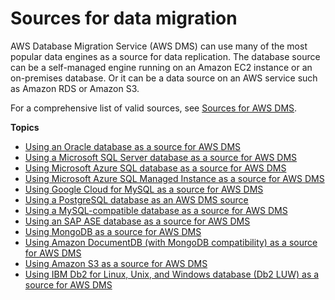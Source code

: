 # Sources for data migration<a name="CHAP_Source"></a>

AWS Database Migration Service \(AWS DMS\) can use many of the most popular data engines as a source for data replication\. The database source can be a self\-managed engine running on an Amazon EC2 instance or an on\-premises database\. Or it can be a data source on an AWS service such as Amazon RDS or Amazon S3\.

For a comprehensive list of valid sources, see [Sources for AWS DMS](CHAP_Introduction.Sources.md#CHAP_Introduction.Sources.title)\.

**Topics**
+ [Using an Oracle database as a source for AWS DMS](CHAP_Source.Oracle.md)
+ [Using a Microsoft SQL Server database as a source for AWS DMS](CHAP_Source.SQLServer.md)
+ [Using Microsoft Azure SQL database as a source for AWS DMS](CHAP_Source.AzureSQL.md)
+ [Using Microsoft Azure SQL Managed Instance as a source for AWS DMS](CHAP_Source.AzureMgd.md)
+ [Using Google Cloud for MySQL as a source for AWS DMS](CHAP_Source.GC.md)
+ [Using a PostgreSQL database as an AWS DMS source](CHAP_Source.PostgreSQL.md)
+ [Using a MySQL\-compatible database as a source for AWS DMS](CHAP_Source.MySQL.md)
+ [Using an SAP ASE database as a source for AWS DMS](CHAP_Source.SAP.md)
+ [Using MongoDB as a source for AWS DMS](CHAP_Source.MongoDB.md)
+ [Using Amazon DocumentDB \(with MongoDB compatibility\) as a source for AWS DMS](CHAP_Source.DocumentDB.md)
+ [Using Amazon S3 as a source for AWS DMS](CHAP_Source.S3.md)
+ [Using IBM Db2 for Linux, Unix, and Windows database \(Db2 LUW\) as a source for AWS DMS](CHAP_Source.DB2.md)